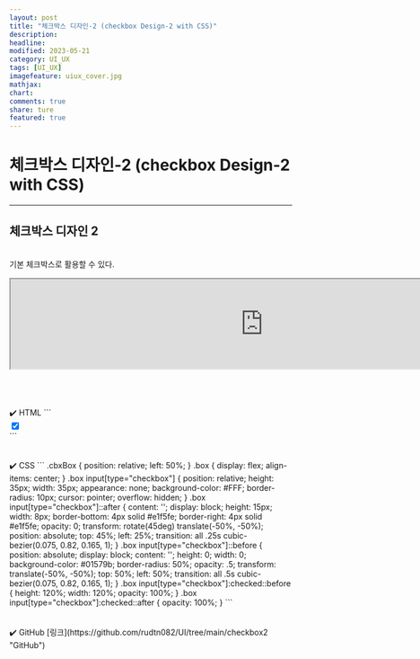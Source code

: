 ```yaml
---
layout: post
title: "체크박스 디자인-2 (checkbox Design-2 with CSS)"
description:
headline:
modified: 2023-05-21
category: UI_UX
tags: [UI_UX]
imagefeature: uiux_cover.jpg
mathjax:
chart:
comments: true
share: ture
featured: true
---
```


# 체크박스 디자인-2 (checkbox Design-2 with CSS)

---------------------------------------


## 체크박스 디자인 2
<br/>
기본 체크박스로 활용할 수 있다.  
<br/>
<iframe src="https://rudtn082.github.io/UI/checkbox2/checkbox2.html" width="900" height="160" style="margin: 15px auto; display: block;"></iframe>
<br/>
<br/>
<br/>
✔️ HTML  
```
<div class="cbxBox">
    <label class="box">
        <input type="checkbox" checked="">
        <span></span>
    </label>
</div>
```
<br/>
<br/>
<br/>
✔️ CSS  
```
.cbxBox {
    position: relative;
    left: 50%;
}
.box {
    display: flex;
    align-items: center;
}
.box input[type="checkbox"] {
    position: relative;
    height: 35px;
    width: 35px;
    appearance: none;
    background-color: #FFF;
    border-radius: 10px;
    cursor: pointer;
    overflow: hidden;
}
.box input[type="checkbox"]::after {
    content: '';
    display: block;
    height: 15px;
    width: 8px;
    border-bottom: 4px solid #e1f5fe;
    border-right: 4px solid #e1f5fe;
    opacity: 0;
    transform: rotate(45deg) translate(-50%, -50%);
    position: absolute;
    top: 45%;
    left: 25%;
    transition: all .25s cubic-bezier(0.075, 0.82, 0.165, 1);
}
.box input[type="checkbox"]::before {
    position: absolute;
    display: block;
    content: '';
    height: 0;
    width: 0;
    background-color: #01579b;
    border-radius: 50%;
    opacity: .5;
    transform: translate(-50%, -50%);
    top: 50%;
    left: 50%;
    transition: all .5s cubic-bezier(0.075, 0.82, 0.165, 1);
}
.box input[type="checkbox"]:checked::before {
    height: 120%;
    width: 120%;
    opacity: 100%;
}
.box input[type="checkbox"]:checked::after {
    opacity: 100%;
}
```
<br/>
<br/>
<br/>
✔️ GitHub  
[링크](https://github.com/rudtn082/UI/tree/main/checkbox2 "GitHub")  
